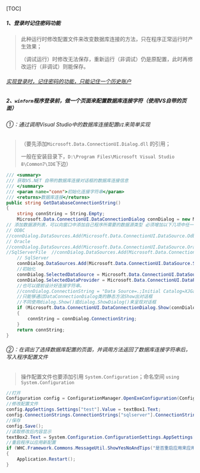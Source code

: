 [TOC]

##### 1、登录时记住密码功能

> 此种运行时修改配置文件来改变数据库连接的方法，只在程序正常运行时产生效果；
>
> （调试运行）时修改无法保存，重新运行（非调试）仍是原配置，此时再修改运行（非调试）则能保存。

###### [实现登录时，记住密码的功能，只能记住一个历史账户](https://blog.csdn.net/gatieme/article/details/47360703)

##### 2、`winform`程序登录前，做一个页面来配置数据库连接字符（使用VS自带的页面）

###### ①：通过调用Visual Studio中的数据库连接配置`UI`来简单实现

> （要先添加`Microsoft.Data.ConnectionUI.Dialog.dll` 的引用；
>
> 一般在安装目录下，`D:\Program Files\Microsoft Visual Studio 8\Common7\IDE`下边）

```C#
/// <summary>
/// 获取VS.NET 自带的数据库连接对话框的数据库连接信息
/// </summary>
/// <param name="conn">初始化连接字符串</param>
/// <returns>数据库连接</returns>
public string GetDatabaseConnectionString()
{
    string connString = String.Empty;
    Microsoft.Data.ConnectionUI.DataConnectionDialog connDialog = new Microsoft.Data.ConnectionUI.DataConnectionDialog();
// 添加数据源列表，可以向窗口中添加自己程序所需要的数据源类型 必须增加以下几项中任一一项
// ODBC 
//connDialog.DataSources.Add(Microsoft.Data.ConnectionUI.DataSource.OdbcDataSource);
// Oracle 
//connDialog.DataSources.Add(Microsoft.Data.ConnectionUI.DataSource.OracleDataSource); 
//SqlServerFile  //connDialog.DataSources.Add(Microsoft.Data.ConnectionUI.DataSource.SqlFileDataSource); 
    // SqlServer
    connDialog.DataSources.Add(Microsoft.Data.ConnectionUI.DataSource.SqlDataSource); 
    //初始化
    connDialog.SelectedDataSource = Microsoft.Data.ConnectionUI.DataSource.SqlDataSource;
    connDialog.SelectedDataProvider = Microsoft.Data.ConnectionUI.DataProvider.SqlDataProvider;
    //也可以提前设计好连接字符串。
    //connDialog.ConnectionString = "Data Source=.;Initial Catalog=XJGasBottles_test;User ID=sa;Password=123456";
    //只能够通过DataConnectionDialog类的静态方法Show出对话框
    //不同使用dialog.Show()或dialog.ShowDialog()来呈现对话框
    if (Microsoft.Data.ConnectionUI.DataConnectionDialog.Show(connDialog) == DialogResult.OK)
    {
        connString = connDialog.ConnectionString;
    }
    return connString;
}
```

###### ②：在调出了选择数据库配置的页面，并调用方法返回了数据库连接字符串后，写入程序配置文件

> 操作配置文件也要添加引用 `System.Configuration`；命名空间 `using System.Configuration`

```c#
//打开
Configuration config = ConfigurationManager.OpenExeConfiguration(ConfigurationUserLevel.None);
//修改配置文件
config.AppSettings.Settings["test"].Value = textBox1.Text;
config.ConnectionStrings.ConnectionStrings["sqlserver"].ConnectionString = connString;
//保存
config.Save();
//读取修改后内容显示
textBox2.Text = System.Configuration.ConfigurationSettings.AppSettings["test"].ToString();
//重启程序以应用新配置
if (WHC.Framework.Commons.MessageUtil.ShowYesNoAndTips("是否重启应用来应用新的配置?") == DialogResult.Yes)
{
    Application.Restart();
}
```

